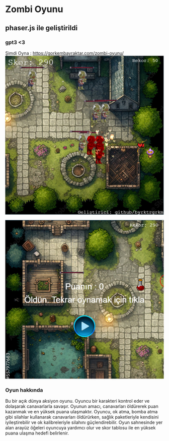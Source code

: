 # Zombi Oyunu 
## phaser.js ile geliştirildi 
### gpt3 <3

Şimdi Oyna : <a href="https://gorkembayraktar.com/zombi-oyunu/" target="_blank">https://gorkembayraktar.com/zombi-oyunu/</a>
![Oyun içerisi](game_photos/photo_1.png)

![Yeniden başlatma](game_photos/photo_2.png)


### Oyun hakkında

Bu bir açık dünya aksiyon oyunu. Oyuncu bir karakteri kontrol eder ve dolaşarak canavarlarla savaşır. Oyunun amacı, canavarları öldürerek puan kazanmak ve en yüksek puana ulaşmaktır. Oyuncu, ok atma, bomba atma gibi silahlar kullanarak canavarları öldürürken, sağlık paketleriyle kendisini iyileştirebilir ve ok kalibreleriyle silahını güçlendirebilir. Oyun sahnesinde yer alan arayüz öğeleri oyuncuya yardımcı olur ve skor tablosu ile en yüksek puana ulaşma hedefi belirlenir.